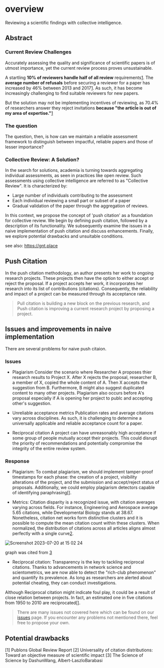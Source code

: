 # overview
Reviewing a scientific findings with collective intelligence.

## Abstract 
### Current Review Challenges
Accurately assessing the quality and significance of scientific papers is of utmost importance, yet the current review process proves unsustainable.

A startling **10% of reviewers handle half of all review** requirements[1](https://publons.com/static/Publons-Global-State-Of-Peer-Review-2018.pdf). The **average number of refusals** before securing a reviewer for a paper has increased by 46% between 2013 and 2017[1](https://publons.com/static/Publons-Global-State-Of-Peer-Review-2018.pdf). As such, it has become increasingly challenging to find suitable reviewers for new papers.

But the solution may not be implementing incentives of reviewing, as 70.4% of researchers answer they reject invitations **because "the article is out of my area of expertise."**[1](https://publons.com/static/Publons-Global-State-Of-Peer-Review-2018.pdf)

### The question
The question, then, is how can we maintain a reliable assessment framework to distinguish between impactful, reliable papers and those of lesser importance?

### Collective Review: A Solution?
In the search for solutions, academia is turning towards aggregating individual assessments, as seen in practices like open review. Such assessments using collective intelligence are referred to as "Collective Review". It is characterized by:

- Large number of individuals contributing to the assessment
- Each individual reviewing a small part or subset of a paper
- Gradual validation of the paper through the aggregation of reviews.

In this context, we propose the concept of 'push citation' as a foundation for collective review. We begin by defining push citation, followed by a description of its functionality. We subsequently examine the issues in a naive implementation of push citation and discuss enhancements. Finally, we explore potential drawbacks and unsuitable conditions.

see also: https://gnt.place

## Push Citation 
In the push citation methodology, an author presents her work to ongoing research projects. These projects then have the option to either accept or reject the proposal. If a project accepts her work, it incorporates her research into its list of contributions (citations). Consequently, the reliability and impact of a project can be measured through its acceptance rate.

> Pull citation is building a new block on the previous research, and<br>
> Push citation is improving a current research project by proposing a project.

## Issues and improvements in naive implementation
There are several problems for naive push citaion.
### Issues
- Plagiarism
Consider the scenario where Researcher A proposes thier research results to Project X. After X rejects the proposal, researcher B, a member of X, copied the whole content of A. Then X accepts the suggestion from B. Furthermore, B might also suggest duplicated content to many other projects.
Plagiarism also occurs before A's proposal especially if A is opening her project to publc and accepting other's suggestion.

- Unreliable acceptance metrics
Publication rates and average citations vary across disciplines. As such, it is challenging to determine a universally applicable and reliable acceptance count for a paper.

- Reciprocal citation
A project can have unreasonably high acceptance if some group of people mutually accept their projects. This could disrupt the priority of recommendations and potentially compromise the integrity of the entire review system.

### Response

- Plagiarism:
To combat plagiarism, we should implement tamper-proof timestamps for each phase: the creation of a project, visibility alterations of the project, and the submission and accept/reject status of proposals. Additionally, we could employ plagiarism detectors capable of identifying paraphrasing[].

- Metrics:
Citation disparity is a recognized issue, with citation averages varying across fields. For instance, Engineering and Aerospace average 5.65 citations, while Developmental Biology stands at 38.67. Nonetheless, citation net
works form distinctive clusters and it is possible to compute the mean citation count within these clusters. When normalized, the distribution of citations across all articles aligns almost perfectly with a single curve[2](https://www.pnas.org/doi/10.1073/pnas.0806977105).

![Screenshot 2023-07-20 at 15 02 24](https://github.com/CollectiveReview/overview/assets/94701070/b9b7b4aa-a1df-423e-8192-7e25ccf600eb)

graph was cited from [3](https://www.dashunwang.com/book/the-science-of-science)

- Reciprocal citation:
Transparency is the key to tackling reciprocal citations. Thanks to advancements in network science and scientometrics, we are now able to detect the "rich-club phenomenon" and quantify its prevalence. As long as researchers are alerted about potential cheating, they can conduct investigations.

Although Reciprocal citation might indicate foul play, it could be a result of close relation between projects. In fact, an estimated one in five citations from 1950 to 2010 are reciprocated[].

> There are many issues not covered here which can be found on our [issues](https://github.com/CollectiveReview/overview/issues) page. If you encounter any problems not mentioned there, feel free to propose your own.

## Potential drawbacks


[1] Publons Global Review Report
[2] Universality of citation distributions: Toward an objective measure of scientific impact
[3] The Science of Science by DashunWang, Albert-LaszloBarabasi
